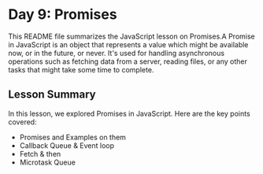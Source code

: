 # Day 9: Promises

This README file summarizes the JavaScript lesson on Promises.A Promise in JavaScript is an object that represents a value which might be available now, or in the future, or never. It's used for handling asynchronous operations such as fetching data from a server, reading files, or any other tasks that might take some time to complete.

## Lesson Summary
In this lesson, we explored Promises in JavaScript. Here are the key points covered:
- Promises and Examples on them
- Callback Queue & Event loop
- Fetch & then
- Microtask Queue
  
